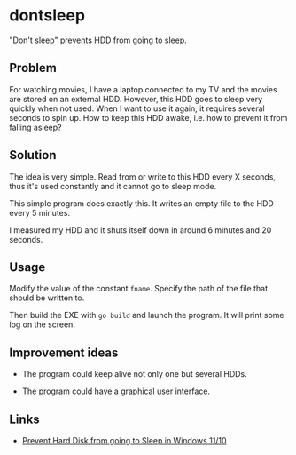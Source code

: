 # dontsleep

"Don't sleep" prevents HDD from going to sleep.

## Problem

For watching movies, I have a laptop connected to my TV
and the movies are stored on an external HDD. However,
this HDD goes to sleep very quickly when not used. When
I want to use it again, it requires several seconds to
spin up. How to keep this HDD awake, i.e. how to prevent it
from falling asleep?

## Solution

The idea is very simple. Read from or write to this HDD
every X seconds, thus it's used constantly and it cannot
go to sleep mode.

This simple program does exactly this. It writes an empty
file to the HDD every 5 minutes.

I measured my HDD and it shuts itself down in around
6 minutes and 20 seconds.

## Usage

Modify the value of the constant `fname`. Specify the path
of the file that should be written to.

Then build the EXE with `go build` and launch the
program. It will print some log on the screen.

## Improvement ideas

* The program could keep alive not only one but
several HDDs.

* The program could have a graphical user interface.

## Links

* [Prevent Hard Disk from going to Sleep in Windows 11/10](https://www.thewindowsclub.com/prevent-hard-drive-going-sleep-windows)

